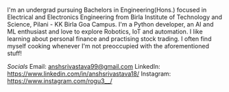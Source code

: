 I'm an undergrad pursuing Bachelors in Engineering(Hons.) focused in Electrical and Electronics Engineering from
Birla Institute of Technology and Science, Pilani - KK Birla Goa Campus. I'm a Python developer, an AI and ML enthusiast
and love to explore Robotics, IoT and automation. I like learning about personal finance and practising stock trading. I often
find myself cooking whenever I'm not preoccupied with the aforementioned stuff!

*Socials*
Email: anshsrivastava99@gmail.com
LinkedIn: https://www.linkedin.com/in/anshsrivastava18/
Instagram: https://www.instagram.com/rogu3__/

<!---
roguesoul18/roguesoul18 is a ✨ special ✨ repository because its `README.md` (this file) appears on your GitHub profile.
You can click the Preview link to take a look at your changes.
--->

